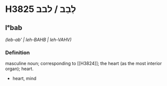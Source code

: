 # H3825 לְבַב / לבב

## lᵉbab

_(leb-ab' | leh-BAHB | leh-VAHV)_

### Definition

masculine noun; corresponding to [[H3824]]; the heart (as the most interior organ); heart.

- heart, mind

